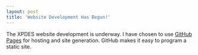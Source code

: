 ```yaml
---
layout: post
title: 'Website Development Has Begun!'
---
```


The XPDES website development is underway.
I have chosen to use [GitHub Pages](http://pages.github.com) for hosting and site generation.
GitHub makes it easy to program a static site.
